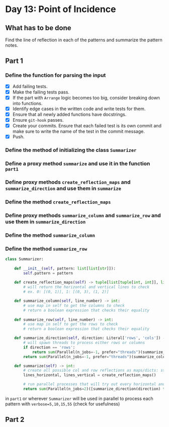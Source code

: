 # Day 13: Point of Incidence

## What has to be done

Find the line of reflection in each of the patterns and summarize the pattern notes.

## Part 1

### Define the function for parsing the input

- [X] Add failing tests.
- [X] Make the failing tests pass.
- [X] If the part with `Arrange` logic becomes too big, consider breaking down into functions.
- [X] Identify edge cases in the written code and write tests for them.
- [X] Ensure that all newly added functions have docstrings.
- [X] Ensure `git-hook` passes.
- [X] Create your commits. Ensure that each failed test is its own commit and make sure to write the name of the test in the commit message.
- [X] Push.

### Define the method of initializing the class `Summarizer`

### Define a proxy method `summarize` and use it in the function `part1`

### Define proxy methods `create_reflection_maps` and `summarize_direction` and use them in `summarize`

### Define the method `create_reflection_maps`

### Define proxy methods `summarize_column` and `summarize_row` and use them in `summarize_direction`

### Define the method `summarize_column`

### Define the method `summarize_row`

```python
class Summarizer:
    
    def __init__(self, pattern: list[list[str]]):
        self.pattern = pattern
    
    def create_reflection_maps(self) -> tuple[list[tuple[int, int]], list[tuple[int, int]]]:
        # will return the horizontal and vertical lines to check
        # ex. 0: [(0, 1)], 1: [(0, 3), (1, 2)]

    def summarize_column(self, line_number) -> int:
        # use map in self to get the columns to check
        # return a boolean expression that checks their equality
    
    def summarize_row(self, line_number) -> int:
        # use map in self to get the rows to check
        # return a boolean expression that checks their equality

    def summarize_direction(self, direction: Literal['rows', 'cols']) -> int:
        # will spawn threads to process either rows or columns
        if direction == 'rows':
            return sum(Parallel(n_jobs=-1, prefer="threads")(summarize_row[line] for line in range(len(pattern))))
        return sum(Parallel(n_jobs=-1, prefer="threads")(summarize_column[line] for line in range(len(pattern[0]))))

    def summarize(self) -> int:
        # create all possible col and row reflections as maps/dicts: store them in self
        lines_horizontal, lines_vertical = create_reflection_maps()

        # run parallel processes that will try out every horizontal and vertical line and return the summary
        return sum(Parallel(n_jobs=2)([summarize_direction(direction) for direction in ['rows', 'cols']]))
```

in `part1` or wherever `Summarizer` will be used in parallel to process each pattern with `verbose=5,10,15,55` (check for usefulness)

## Part 2
